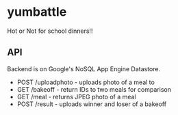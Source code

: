 # yumbattle

Hot or Not for school dinners!!

## API
Backend is on Google's NoSQL App Engine Datastore.

* POST /uploadphoto - uploads photo of a meal to 
* GET /bakeoff - return IDs to two meals for comparison
* GET /meal - returns JPEG photo of a meal
* POST /result - uploads winner and loser of a bakeoff
